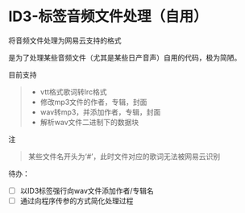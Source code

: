 # ID3-标签音频文件处理（自用）
将音频文件处理为网易云支持的格式

是为了处理某些音频文件（尤其是某些日产音声）自用的代码，极为简陋。

目前支持
>- vtt格式歌词转lrc格式 
>- 修改mp3文件的作者，专辑，封面
>- wav转mp3，并添加作者，专辑，封面
>- 解析wav文件二进制下的数据块

注  
>某些文件名开头为‘#’，此时文件对应的歌词无法被网易云识别

待办：
- [ ] 以ID3标签强行向wav文件添加作者/专辑名
- [ ] 通过向程序传参的方式简化处理过程